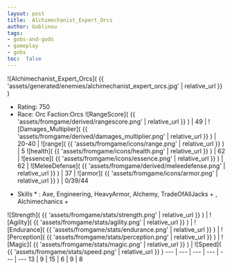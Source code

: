```yaml
---
layout: post
title:  Alchimechanist_Expert_Orcs
author: Goblinou
tags:
- gobs-and-gods
- gameplay
- gobs
toc:  false
---
```


![Alchimechanist_Expert_Orcs]( {{ 'assets/generated/enemies/alchimechanist_expert_orcs.jpg' | relative_url }} )
- Rating: 750
- Race: Orc  Faction:Orcs
![RangeScore]( {{ 'assets/fromgame/derived/rangescore.png' | relative_url }} ) | 49 | ![Damages_Multiplier]( {{ 'assets/fromgame/derived/damages_multiplier.png' | relative_url }} ) | 20-40 | ![range]( {{ 'assets/fromgame/icons/range.png' | relative_url }} ) | 5
![health]( {{ 'assets/fromgame/icons/health.png' | relative_url }} ) | 62 | ![essence]( {{ 'assets/fromgame/icons/essence.png' | relative_url }} ) | 62 | ![MeleeDefense]( {{ 'assets/fromgame/derived/meleedefense.png' | relative_url }} ) | 37 | ![armor]( {{ 'assets/fromgame/icons/armor.png' | relative_url }} ) | 0/39/44
* Skills * : Axe, Engineering, HeavyArmor, Alchemy, TradeOfAllJacks + , Alchimechanics + 

![Strength]( {{ 'assets/fromgame/stats/strength.png' | relative_url }} ) | ![Agility]( {{ 'assets/fromgame/stats/agility.png' | relative_url }} ) | ![Endurance]( {{ 'assets/fromgame/stats/endurance.png' | relative_url }} ) | ![Perception]( {{ 'assets/fromgame/stats/perception.png' | relative_url }} ) | ![Magic]( {{ 'assets/fromgame/stats/magic.png' | relative_url }} ) | ![Speed]( {{ 'assets/fromgame/stats/speed.png' | relative_url }} )
--- | --- | --- | --- | --- | ---
13 | 9 | 15 | 6 | 9 | 8
